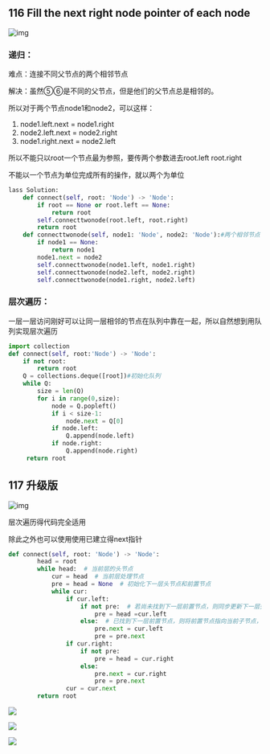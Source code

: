 ## 116 Fill the next right node pointer of each node

![img](https://assets.leetcode-cn.com/aliyun-lc-upload/uploads/2019/02/15/116_sample.png)

### 递归：

难点：连接不同父节点的两个相邻节点

解决：虽然⑤⑥是不同的父节点，但是他们的父节点总是相邻的。

所以对于两个节点node1和node2，可以这样：

1. node1.left.next = node1.right
2. node2.left.next = node2.right
3. node1.right.next = node2.left

所以不能只以root一个节点最为参照，要传两个参数进去root.left root.right

不能以一个节点为单位完成所有的操作，就以两个为单位

```python
lass Solution:
    def connect(self, root: 'Node') -> 'Node':
        if root == None or root.left == None:
            return root
        self.connecttwonode(root.left, root.right)
        return root
    def connecttwonode(self, node1: 'Node', node2: 'Node'):#两个相邻节点
        if node1 == None:
            return node1
        node1.next = node2
        self.connecttwonode(node1.left, node1.right)
        self.connecttwonode(node2.left, node2.right)
        self.connecttwonode(node1.right, node2.left)
```

### 层次遍历：

一层一层访问刚好可以让同一层相邻的节点在队列中靠在一起，所以自然想到用队列实现层次遍历

```python
import collection 
def connect(self, root:'Node') -> 'Node':
    if not root:
        return root
    Q = collections.deque([root])#初始化队列
    while Q:
        size = len(Q)
        for i in range(0,size):
            node = Q.popleft()
           	if i < size-1:
                node.next = Q[0]
            if node.left:
                Q.append(node.left)
            if node.right:
 	            Q.append(node.right)
     return root
```



## 117 升级版

![img](https://assets.leetcode-cn.com/aliyun-lc-upload/uploads/2019/02/15/117_sample.png)

层次遍历得代码完全适用

除此之外也可以使用使用已建立得next指针

```python
def connect(self, root: 'Node') -> 'Node':
        head = root
        while head:  # 当前层的头节点
            cur = head  # 当前层处理节点
            pre = head = None  # 初始化下一层头节点和前置节点
            while cur:
                if cur.left:
                    if not pre:  # 若尚未找到下一层前置节点，则同步更新下一层头节点和前置节点
                        pre = head =cur.left
                    else:  # 已找到下一层前置节点，则将前置节点指向当前子节点，并前移pre
                        pre.next = cur.left
                        pre = pre.next
                if cur.right:
                    if not pre:
                        pre = head = cur.right
                    else:
                        pre.next = cur.right
                        pre = pre.next
                cur = cur.next
        return root

```

![](https://tvax2.sinaimg.cn/large/005IQUPRly1gjy2j376bdj30ry0mg41p.jpg)

![](https://tva2.sinaimg.cn/large/005IQUPRly1gjy2jb6mnlj30lr0n2776.jpg)

![](https://tva3.sinaimg.cn/large/005IQUPRly1gjy2jgdciyj30of0ceq4c.jpg)
